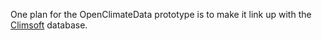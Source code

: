 One plan for the OpenClimateData prototype is to make it link up with the [Climsoft](https://github.com/opencdms/Climsoft/wiki/Developer's-Guide) database.